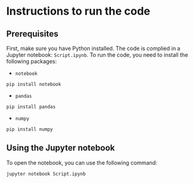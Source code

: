 # Instructions to run the code

## Prerequisites
First, make sure you have Python installed. The code is complied in a Jupyter notebook: `Script.ipynb`. To run the code, you need to install the following packages:
- `notebook`
```
pip install notebook
```
- `pandas`
```
pip install pandas
```
- `numpy`
```
pip install numpy
```

## Using the Jupyter notebook
To open the notebook, you can use the following command:
```
jupyter notebook Script.ipynb
```
